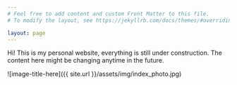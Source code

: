 ```yaml
---
# Feel free to add content and custom Front Matter to this file.
# To modify the layout, see https://jekyllrb.com/docs/themes/#overriding-theme-defaults

layout: page
---
```


Hi! This is my personal website, everything is still under construction. 
The content here might be changing anytime in the future.

![image-title-here]({{ site.url }}/assets/img/index_photo.jpg)
